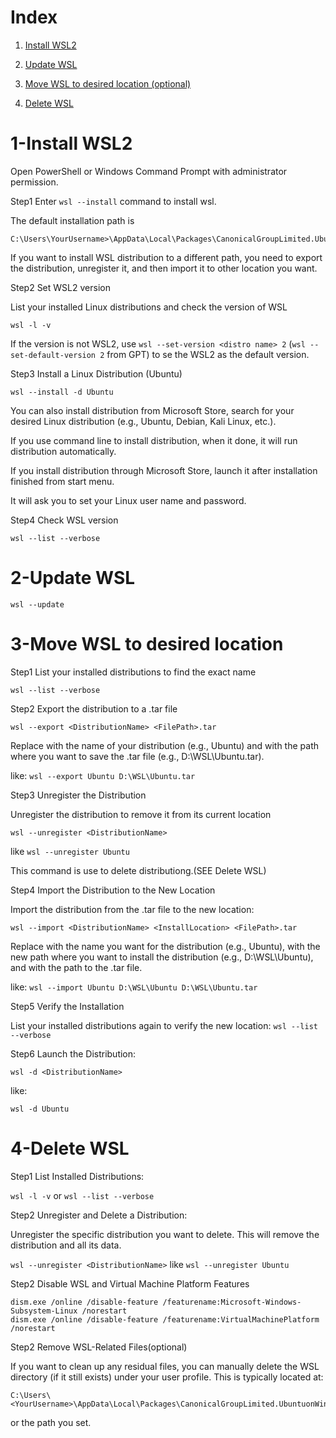 # Index

1. [Install WSL2](#1-Install-WSL2)

2. [Update WSL](#2-Update-WSL)

3. [Move WSL to desired location (optional)](#3-Move-WSL-to-desired-location-)

4. [Delete WSL](#4-Delete-WSL)

# 1-Install WSL2

Open PowerShell or Windows Command Prompt with administrator permission.

Step1 Enter ```wsl --install``` command to install wsl.

The default installation path is
```
C:\Users\YourUsername>\AppData\Local\Packages\CanonicalGroupLimited.UbuntuonWindows_<some_random_string>\LocalState\
```

If you want to install WSL distribution to a different path, you need to export the distribution, unregister it, and then import it to other location you want.

Step2 Set WSL2 version

List your installed Linux distributions and check the version of WSL

```wsl -l -v```

If the version is not WSL2, use ```wsl --set-version <distro name> 2``` (```wsl --set-default-version 2``` from GPT) to se the WSL2 as the default version.

Step3 Install a Linux Distribution (Ubuntu)

```wsl --install -d Ubuntu```

You can also install distribution from Microsoft Store, search for your desired Linux distribution (e.g., Ubuntu, Debian, Kali Linux, etc.).

If you use command line to install distribution, when it done, it will run distribution automatically.

If you install distribution through Microsoft Store, launch it after installation finished from start menu.

It will ask you to set your Linux user name and password.

Step4 Check WSL version

```wsl --list --verbose```

# 2-Update WSL

```wsl --update```

# 3-Move WSL to desired location

Step1 List your installed distributions to find the exact name

```wsl --list --verbose```

Step2 Export the distribution to a .tar file

```wsl --export <DistributionName> <FilePath>.tar```

Replace <DistributionName> with the name of your distribution (e.g., Ubuntu) and <FilePath> with the path where you want to save the .tar file (e.g., D:\WSL\Ubuntu.tar).

like: ```wsl --export Ubuntu D:\WSL\Ubuntu.tar```

Step3 Unregister the Distribution

Unregister the distribution to remove it from its current location

```wsl --unregister <DistributionName>```

like ```wsl --unregister Ubuntu```

This command is use to delete distributiong.(SEE Delete WSL)

Step4 Import the Distribution to the New Location

Import the distribution from the .tar file to the new location:

```wsl --import <DistributionName> <InstallLocation> <FilePath>.tar```

Replace <DistributionName> with the name you want for the distribution (e.g., Ubuntu), <InstallLocation> with the new path where you want to install the distribution (e.g., D:\WSL\Ubuntu), and <FilePath> with the path to the .tar file.

like: ```wsl --import Ubuntu D:\WSL\Ubuntu D:\WSL\Ubuntu.tar```

Step5 Verify the Installation

List your installed distributions again to verify the new location: ```wsl --list --verbose```

Step6 Launch the Distribution:

```wsl -d <DistributionName>```

like:

```wsl -d Ubuntu```

# 4-Delete WSL

Step1 List Installed Distributions:

```wsl -l -v``` or ```wsl --list --verbose```

Step2 Unregister and Delete a Distribution:

Unregister the specific distribution you want to delete. This will remove the distribution and all its data.

```wsl --unregister <DistributionName>``` like ```wsl --unregister Ubuntu```

Step2 Disable WSL and Virtual Machine Platform Features

```
dism.exe /online /disable-feature /featurename:Microsoft-Windows-Subsystem-Linux /norestart
dism.exe /online /disable-feature /featurename:VirtualMachinePlatform /norestart
```

Step2 Remove WSL-Related Files(optional)

If you want to clean up any residual files, you can manually delete the WSL directory (if it still exists) under your user profile. This is typically located at:

```
C:\Users\<YourUsername>\AppData\Local\Packages\CanonicalGroupLimited.UbuntuonWindows_<some_random_string>
```

or the path you set.














